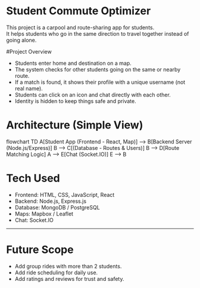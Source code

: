 # Student Commute Optimizer

This project is a carpool and route-sharing app for students.  
It helps students who go in the same direction to travel together instead of going alone.  

#Project Overview
- Students enter home and destination on a map.  
- The system checks for other students going on the same or nearby route.  
- If a match is found, it shows their profile with a unique username (not real name).  
- Students can click on an icon and chat directly with each other.  
- Identity is hidden to keep things safe and private.  


# Architecture (Simple View)

flowchart TD
    A[Student App (Frontend - React, Map)] --> B[Backend Server (Node.js/Express)]
    B --> C[(Database - Routes & Users)]
    B --> D[Route Matching Logic]
    A --> E[Chat (Socket.IO)]
    E --> B


# Tech Used

* Frontend: HTML, CSS, JavaScript, React
* Backend: Node.js, Express.js
* Database: MongoDB / PostgreSQL
* Maps: Mapbox / Leaflet
* Chat: Socket.IO

---

# Future Scope

* Add group rides with more than 2 students.
* Add ride scheduling for daily use.
* Add ratings and reviews for trust and safety.


